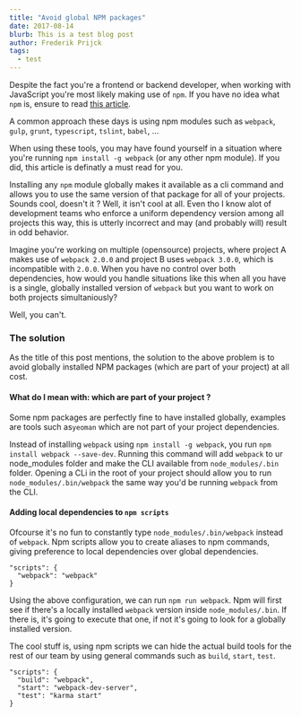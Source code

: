 ```yaml
---
title: "Avoid global NPM packages"
date: 2017-08-14
blurb: This is a test blog post
author: Frederik Prijck
tags:
  - test
---
```


Despite the fact you're a frontend or backend developer, when working with JavaScript you're most likely making use of `npm`. If you have no idea what `npm` is, ensure to read [this article](https://docs.npmjs.com/getting-started/what-is-npm]).

A common approach these days is using npm modules such as `webpack`, `gulp`, `grunt`, `typescript`, `tslint`, `babel`, ...

When using these tools, you may have found yourself in a situation where you're running `npm install -g webpack` (or any other npm module). If you did, this article is definatly a must read for you.

Installing any `npm` module globally makes it available as a cli command and allows you to use the same version of that package for all of your projects. Sounds cool, doesn't it ? Well, it isn't cool at all. 
Even tho I know alot of development teams who enforce a uniform dependency version among all projects this way, this is utterly incorrect and may (and probably will) result in odd behavior.

Imagine you're working on multiple (opensource) projects, where project A makes use of `webpack 2.0.0` and project B uses `webpack 3.0.0`, which is incompatible with `2.0.0`. When you have no control over both dependencies, how would you handle situations like this when all you have is a single, globally installed version of `webpack` but you want to work on both projects simultaniously?

Well, you can't.

### The solution

As the title of this post mentions, the solution to the above problem is to avoid globally installed NPM packages (which are part of your project) at all cost.

#### What do I mean with: which are part of your project ?
Some npm packages are perfectly fine to have installed globally, examples are tools such as`yeoman` which are not part of your project dependencies.

Instead of installing `webpack` using `npm install -g webpack`, you run `npm install webpack --save-dev`. Running this command will add `webpack` to ur node_modules folder and make the CLI available from `node_modules/.bin` folder. Opening a CLi in the root of your project should allow you to run `node_modules/.bin/webpack` the same way you'd be running `webpack` from the CLI.

#### Adding local dependencies to `npm scripts`

Ofcourse it's no fun to constantly type `node_modules/.bin/webpack` instead of `webpack`. Npm scripts allow you to create aliases to npm commands, giving preference to local dependencies over global dependencies.

```
"scripts": {
  "webpack": "webpack"
}
```

Using the above configuration, we can run `npm run webpack`. Npm will first see if there's a locally installed `webpack` version inside `node_modules/.bin`. If there is, it's going to execute that one, if not it's going to look for a globally installed version.

The cool stuff is, using npm scripts we can hide the actual build tools for the rest of our team by using general commands such as `build`, `start`, `test`.

```
"scripts": {
  "build": "webpack",
  "start": "webpack-dev-server",
  "test": "karma start"
}
```
